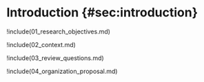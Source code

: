 # Introduction {#sec:introduction}

<!-- Scope: Justification of the need for the review. Summary of previous reviews -->
<!-- Include a description of the software engineering technique being investigated and its potential importance -->

!include(01_research_objectives.md)

!include(02_context.md)

!include(03_review_questions.md)

!include(04_organization_proposal.md)
